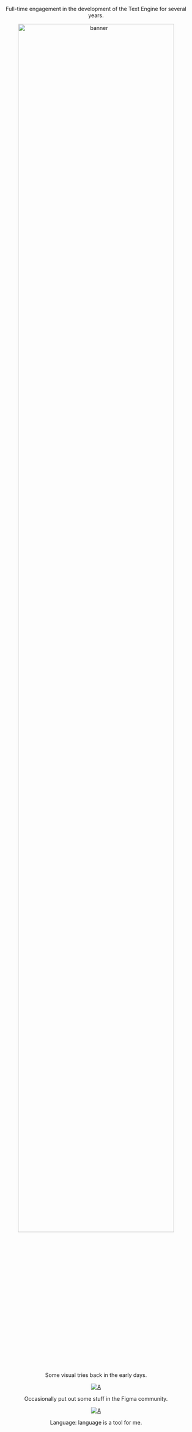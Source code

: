 <p align="center">Full-time engagement in the development of the Text Engine for several years. </p>
<p align="center"><img width="90%" alt="banner" src="https://github.com/user-attachments/assets/fea58890-1846-42d0-ad2f-2e851fe9b8ad"></p>


<p align="center">Some visual tries back in the early days.</p>
<p align="center"><a href="https://codepen.io/randomyang">
  <img alt="A" src="https://img.shields.io/static/v1?logo=codepen&logoColor=rgb(255,255,255)&label=&message=codepen&color=rgb(0,0,0)&style=for-the-badge" />
</a></p>

<p align="center">Occasionally put out some stuff in the Figma community.</p>
<p align="center"><a href="https://www.figma.com/@randomyang">
  <img alt="A" src="https://img.shields.io/static/v1?logo=figma&logoColor=rgb(255,255,255)&label=&message=figma&color=rgb(242,78,30)&style=for-the-badge" />
</a></p>

<p align="center">Language: language is a tool for me.</p>
